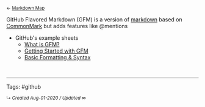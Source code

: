 <small>← [Markdown Map](../zk-public/-markdown)</small>

GitHub Flavored Markdown (GFM) is a version of [markdown](../zk-public/-markdown) based on [CommonMark](commonmark-markdown) but adds features like @mentions

- GitHub's example sheets 
	- [What is GFM?](https://github.github.com/gfm/#what-is-github-flavored-markdown-)
	- [Getting Started with GFM](https://docs.github.com/en/github/writing-on-github/getting-started-with-writing-and-formatting-on-github)
	- [Basic Formatting & Syntax](https://docs.github.com/en/github/writing-on-github/basic-writing-and-formatting-syntax#ignoring-markdown-formatting)


<br>



---

Tags: #github


<small>↳ <i>Created Aug-01-2020 / Updated ∞ </i></small>